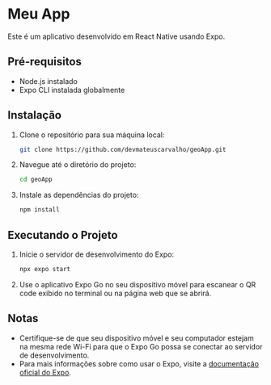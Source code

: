 # Meu App

Este é um aplicativo desenvolvido em React Native usando Expo.

## Pré-requisitos

- Node.js instalado
- Expo CLI instalada globalmente

## Instalação

1. Clone o repositório para sua máquina local:
   ```bash
   git clone https://github.com/devmateuscarvalho/geoApp.git
   ```

2. Navegue até o diretório do projeto:
   ```bash
   cd geoApp
   ```

3. Instale as dependências do projeto:
   ```bash
   npm install
   ```

## Executando o Projeto

1. Inicie o servidor de desenvolvimento do Expo:
   ```bash
   npx expo start
   ```

2. Use o aplicativo Expo Go no seu dispositivo móvel para escanear o QR code exibido no terminal ou na página web que se abrirá.

## Notas

- Certifique-se de que seu dispositivo móvel e seu computador estejam na mesma rede Wi-Fi para que o Expo Go possa se conectar ao servidor de desenvolvimento.
- Para mais informações sobre como usar o Expo, visite a [documentação oficial do Expo](https://docs.expo.dev/). 